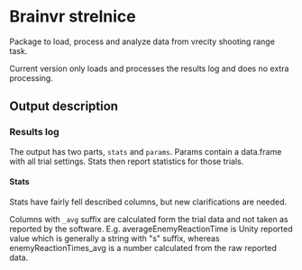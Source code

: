 # Brainvr strelnice

Package to load, process and analyze data from vrecity shooting range task.

Current version only loads and processes the results log and does no extra processing.

## Output description

### Results log
The output has two parts, `stats` and `params`. Params contain a data.frame with all trial settings. Stats then report statistics for those trials.

#### Stats
Stats have fairly fell described columns, but new clarifications are needed.

Columns with `_avg` suffix are calculated form the trial data and not taken as reported by the software. E.g. averageEnemyReactionTime is Unity reported value which is generally a string with "s" suffix, whereas enemyReactionTimes_avg is a number calculated from the raw reported data.
